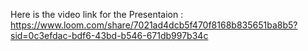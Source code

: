 Here is the video link for the Presentaion : https://www.loom.com/share/7021ad4dcb5f470f8168b835651ba8b5?sid=0c3efdac-bdf6-43bd-b546-671db997b34c

